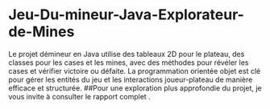 # Jeu-Du-mineur-Java-Explorateur-de-Mines
Le projet démineur en Java utilise des tableaux 2D pour le plateau, des classes pour les cases et les mines, avec des méthodes pour révéler les cases et vérifier victoire ou défaite. La programmation orientée objet est clé pour gérer les entités du jeu et les interactions joueur-plateau de manière efficace et structurée.
##Pour une exploration plus approfondie du projet, je vous invite à consulter le rapport complet .
